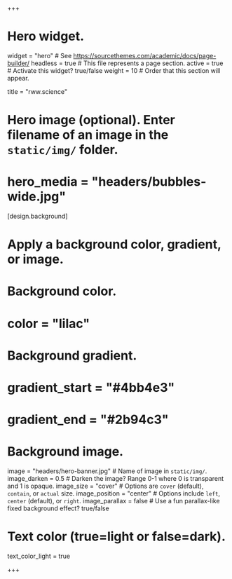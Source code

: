 +++
# Hero widget.
widget = "hero"  # See https://sourcethemes.com/academic/docs/page-builder/
headless = true  # This file represents a page section.
active = true  # Activate this widget? true/false
weight = 10  # Order that this section will appear.

title = "rww.science"

# Hero image (optional). Enter filename of an image in the `static/img/` folder.
# hero_media = "headers/bubbles-wide.jpg"

[design.background]
  # Apply a background color, gradient, or image.

  # Background color.
  # color = "lilac"
  
  # Background gradient.
  #  gradient_start = "#4bb4e3"
  #  gradient_end = "#2b94c3"
  
  # Background image.
image = "headers/hero-banner.jpg"  # Name of image in `static/img/`.
image_darken = 0.5  # Darken the image? Range 0-1 where 0 is transparent and 1 is opaque.
image_size = "cover"  #  Options are `cover` (default), `contain`, or `actual` size.
image_position = "center"  # Options include `left`, `center` (default), or `right`.
image_parallax = false  # Use a fun parallax-like fixed background effect? true/false
  
  # Text color (true=light or false=dark).
  text_color_light = true

+++
